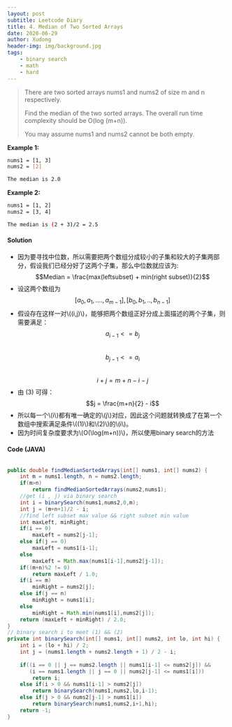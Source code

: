 ```yaml
---
layout: post
subtitle: Leetcode Diary 
title: 4. Median of Two Sorted Arrays
date: 2020-06-29
author: Xudong
header-img: img/background.jpg
tags: 
    - binary search
    - math
    - hard
---
```


>There are two sorted arrays nums1 and nums2 of size m and n respectively.
>
>Find the median of the two sorted arrays. The overall run time complexity should be O(log (m+n)).
>
>You may assume nums1 and nums2 cannot be both empty.

**Example 1:**
```bash
nums1 = [1, 3]
nums2 = [2]

The median is 2.0
```
**Example 2:**
```bash
nums1 = [1, 2]
nums2 = [3, 4]

The median is (2 + 3)/2 = 2.5
```

#### Solution

- 因为要寻找中位数，所以需要把两个数组分成较小的子集和较大的子集两部分，假设我们已经分好了这两个子集，那么中位数就应该为:
  $$Median = \frac{max(leftsubset) + min(right subset)}{2}$$
- 设这两个数组为
$$[a_0,a_1,....,a_{m-1}], [b_0,b_1,..,b_{n-1}]$$
- 假设存在这样一对\\((i,j)\\)，能够把两个数组正好分成上面描述的两个子集，则需要满足：
$$a_{i-1} <= b_{j} \tag{1}$$ <br>
$$b_{j-1} <= a_{i} \tag{2}$$ <br>
$$ i + j = m + n - i - j \tag{3}$$  
- 由 (3) 可得：
$$j = \frac{m+n}{2} - i$$
- 所以每一个\\(i\\)都有唯一确定的\\(j\\)对应，因此这个问题就转换成了在第一个数组中搜索满足条件\\((1)\\)和\\(2)\\)的\\(i\\)。
- 因为时间复杂度要求为\\(O(\log(m+n))\\)，所以使用binary search的方法


#### Code (JAVA)

```java

public double findMedianSortedArrays(int[] nums1, int[] nums2) {
    int m = nums1.length, n = nums2.length;
    if(m>n)
        return findMedianSortedArrays(nums2,nums1);
    //get (i , j) via binary search
    int i = binarySearch(nums1,nums2,0,m);
    int j = (m+n+1)/2 - i;
    //find left subset max value && right subset min value
    int maxLeft, minRight;
    if(i == 0)
        maxLeft = nums2[j-1];
    else if(j == 0)
        maxLeft = nums1[i-1];
    else
        maxLeft = Math.max(nums1[i-1],nums2[j-1]);
    if((m+n)%2 != 0)
        return maxLeft / 1.0;
    if(i == m)
        minRight = nums2[j];
    else if(j == n)
        minRight = nums1[i];
    else
        minRight = Math.min(nums1[i],nums2[j]);
    return (maxLeft + minRight) / 2.0;        
}
// binary search i to meet (1) && (2)
private int binarySearch(int[] nums1, int[] nums2, int lo, int hi) {
    int i = (lo + hi) / 2;
    int j = (nums1.length + nums2.length + 1) / 2 - i;
    
    if((i == 0 || j == nums2.length || nums1[i-1] <= nums2[j]) &&
       (i == nums1.length || j == 0 || nums2[j-1] <= nums1[i]))
        return i;
    else if(i > 0 && nums1[i-1] > nums2[j])
        return binarySearch(nums1,nums2,lo,i-1);
    else if(j > 0 && nums2[j-1] > nums1[i])
        return binarySearch(nums1,nums2,i+1,hi);
    return -1;
}

```

<script type="text/javascript" src="https://xudongliuharold.github.io/js/latex-math.js?config=default"></script>
